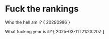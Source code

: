 # Fuck the rankings

Who the hell am I?
{ 20290986 }

What fucking year is it?
[ 2025-03-11T21:23:20Z ]
